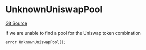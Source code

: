# UnknownUniswapPool
[Git Source](https://github.com/FloorDAO/floor-v2/blob/445b96358cc205e432e359914c1681c0f44048b0/src/contracts/pricing/UniswapV3PricingExecutor.sol)

If we are unable to find a pool for the Uniswap token combination


```solidity
error UnknownUniswapPool();
```

